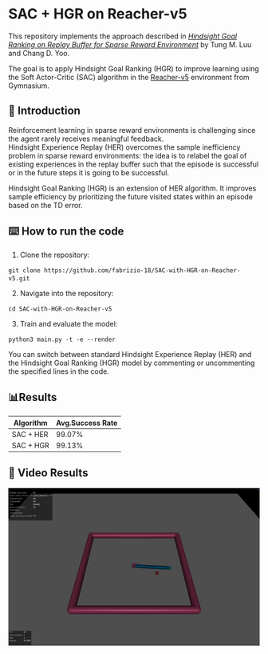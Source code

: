 # SAC + HGR on Reacher-v5  

This repository implements the approach described in [*Hindsight Goal Ranking on Replay Buffer for Sparse Reward Environment*](https://arxiv.org/abs/2110.15043) by Tung M. Luu and Chang D. Yoo. 

The goal is to apply Hindsight Goal Ranking (HGR) to improve learning using the Soft Actor-Critic (SAC) algorithm in the [Reacher-v5](https://gymnasium.farama.org/environments/mujoco/reacher/) environment from Gymnasium.  

## 📌 Introduction  

Reinforcement learning in sparse reward environments is challenging since the agent rarely receives meaningful feedback.  
Hindsight Experience Replay (HER) overcomes the sample inefficiency problem in sparse reward environments: the idea is to relabel the goal of existing experiences in the replay buffer such that the episode is successful or in the future steps it is going to be successful.  

Hindsight Goal Ranking (HGR) is an extension of HER algorithm. It improves sample efficiency by prioritizing the future visited states within an
episode based on the TD error.

## ⌨️ How to run the code
1. Clone the repository:
```
git clone https://github.com/fabrizio-18/SAC-with-HGR-on-Reacher-v5.git
```
2. Navigate into the repository:
```
cd SAC-with-HGR-on-Reacher-v5
```
3. Train and evaluate the model:
```
python3 main.py -t -e --render
```
You can switch between standard Hindsight Experience Replay (HER) and the Hindsight Goal Ranking (HGR) model by commenting or uncommenting the specified lines in the code.

## 📊Results
| Algorithm  | Avg.Success Rate|
|------------|-------------|
| SAC + HER  | 99.07%         |
| SAC + HGR  | 99.13%         |


## 🎥 Video Results  

![Demo](src/video.gif)
